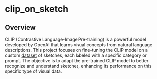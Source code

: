 # clip_on_sketch

## Overview
CLIP (Contrastive Language-Image Pre-training) is a powerful model developed by OpenAI that learns visual concepts from natural language descriptions. This project focuses on fine-tuning the CLIP model on a custom [dataset](https://github.com/googlecreativelab/quickdraw-dataset) of sketches, each labeled with a specific category or prompt. The objective is to adapt the pre-trained CLIP model to better recognize and understand sketches, enhancing its performance on this specific type of visual data.
